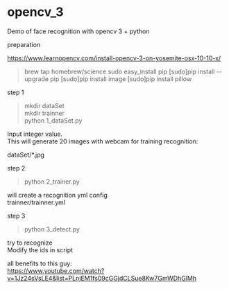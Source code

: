# opencv_3
Demo of face recognition with opencv 3 + python

preparation

https://www.learnopencv.com/install-opencv-3-on-yosemite-osx-10-10-x/

> brew tap homebrew/science
> sudo easy_install pip
> [sudo]pip install --upgrade pip
> [sudo]pip install image
> [sudo]pip install pillow



step 1 

> mkdir dataSet<br />
> mkdir trainner<br />
> python 1_dataSet.py<br />

Input integer value.<br />
This will generate 20 images with webcam for training recognition:<br />

dataSet/*.jpg<br />

step 2

> python 2_trainer.py<br />

will create a recognition yml config <br />
trainner/trainner.yml<br />

step 3

>python 3_detect.py<br />

try to recognize<br />
Modify the ids in script<br />

all benefits to this guy:<br />
https://www.youtube.com/watch?v=1Jz24sVsLE4&list=PLnjEM1fs09cGGjdCLSue8Kw7GmWDhGlMh
